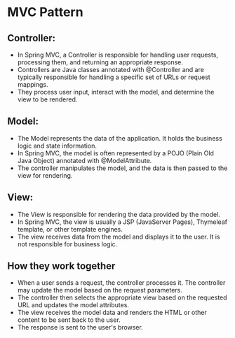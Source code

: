 # MVC Pattern

## Controller:

- In Spring MVC, a Controller is responsible for handling user requests, processing them, and returning an appropriate response.
- Controllers are Java classes annotated with @Controller and are typically responsible for handling a specific set of URLs or request mappings.
- They process user input, interact with the model, and determine the view to be rendered.
## Model:

- The Model represents the data of the application. It holds the business logic and state information.
- In Spring MVC, the model is often represented by a POJO (Plain Old Java Object) annotated with @ModelAttribute.
- The controller manipulates the model, and the data is then passed to the view for rendering.
## View:

- The View is responsible for rendering the data provided by the model.
- In Spring MVC, the view is usually a JSP (JavaServer Pages), Thymeleaf template, or other template engines.
- The view receives data from the model and displays it to the user. It is not responsible for business logic.

## How they work together

- When a user sends a request, the controller processes it. The controller may update the model based on the request parameters.
- The controller then selects the appropriate view based on the requested URL and updates the model attributes.
- The view receives the model data and renders the HTML or other content to be sent back to the user.
- The response is sent to the user's browser.